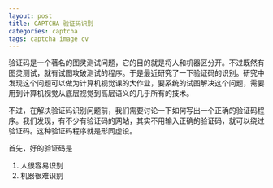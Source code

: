 ```yaml
---
layout: post
title: CAPTCHA 验证码识别
categories: captcha
tags: captcha image cv
---
```


验证码是一个著名的图灵测试问题，它的目的就是将人和机器区分开。不过既然有图灵测试，就有试图攻破测试的程序。于是最近研究了一下验证码的识别。研究中发现这个问题可以做为计算机视觉课的大作业，要系统的试图解决这个问题，需要用到计算机视觉从底层视觉到高层语义的几乎所有的技术。

不过，在解决验证码识别问题前，我们需要讨论一下如何写出一个正确的验证码程序。我们发现，有不少有验证码的网站，其实不用输入正确的验证码，就可以绕过验证码。这种验证码程序就是形同虚设。

首先，好的验证码是
1. 人很容易识别
2. 机器很难识别
